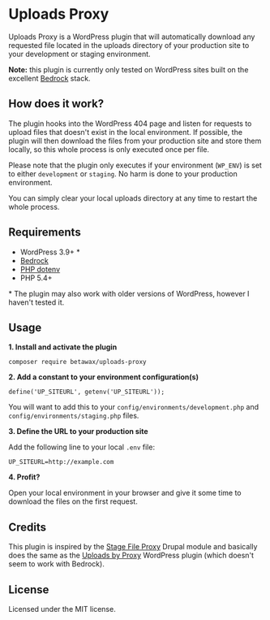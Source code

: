 # Uploads Proxy

Uploads Proxy is a WordPress plugin that will automatically download any requested file located in the uploads directory of your production site to your development or staging environment.

**Note:** this plugin is currently only tested on WordPress sites built on the excellent [Bedrock](https://github.com/roots/bedrock) stack.

## How does it work?

The plugin hooks into the WordPress 404 page and listen for requests to upload files that doesn't exist in the local environment. If possible, the plugin will then download the files from your production site and store them locally, so this whole process is only executed once per file.

Please note that the plugin only executes if your environment (`WP_ENV`) is set to either `development` or `staging`. No harm is done to your production environment.

You can simply clear your local uploads directory at any time to restart the whole process.

## Requirements

- WordPress 3.9+ *
- [Bedrock](https://github.com/roots/bedrock)
- [PHP dotenv](https://github.com/vlucas/phpdotenv)
- PHP 5.4+

\* The plugin may also work with older versions of WordPress, however I haven't tested it.

## Usage

**1. Install and activate the plugin**

	composer require betawax/uploads-proxy

**2. Add a constant to your environment configuration(s)**

	define('UP_SITEURL', getenv('UP_SITEURL'));

You will want to add this to your `config/environments/development.php` and `config/environments/staging.php` files.

**3. Define the URL to your production site**

Add the following line to your local `.env` file:

	UP_SITEURL=http://example.com

**4. Profit?**

Open your local environment in your browser and give it some time to download the files on the first request.

## Credits

This plugin is inspired by the [Stage File Proxy](https://www.drupal.org/project/stage_file_proxy) Drupal module and basically does the same as the [Uploads by Proxy](https://wordpress.org/plugins/uploads-by-proxy/) WordPress plugin (which doesn't seem to work with Bedrock).

## License

Licensed under the MIT license.
